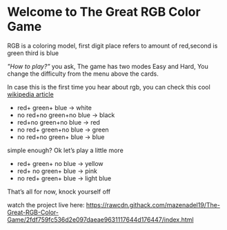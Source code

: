 # Welcome to The Great RGB Color Game

RGB is a coloring model, first digit place refers to amount of red,second is green third is blue

_"How to play?"_ you ask, The game has two modes Easy and Hard, You change the difficulty from the menu above the cards.

In case this is the first time you hear about rgb, you can check this cool [wikipedia article](https://en.wikipedia.org/wiki/RGB_color_model)

  - red+ green+ blue → white
  - no red+no green+no blue → black
  - red+no green+no blue → red  
  - no red+ green+no blue → green
  - no red+no green+ blue → blue

simple enough? Ok let’s play a little more
  - red+ green+ no blue → yellow
  - red+ no green+ blue → pink
  - no red+ green+ blue → light blue

That’s all for now, knock yourself off

watch the project live here: https://rawcdn.githack.com/mazenadel19/The-Great-RGB-Color-Game/2fdf759fc536d2e097daeae9631117644d176447/index.html
